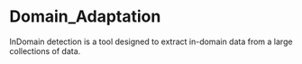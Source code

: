 # Domain_Adaptation
InDomain detection is a tool designed to extract in-domain data from a large collections of data.
